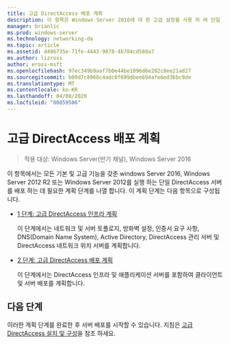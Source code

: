 ```yaml
---
title: 고급 DirectAccess 배포 계획
description: 이 항목은 Windows Server 2016에 대 한 고급 설정을 사용 하 여 단일 DirectAccess 서버 배포 가이드의 일부입니다.
manager: brianlic
ms.prod: windows-server
ms.technology: networking-da
ms.topic: article
ms.assetid: d486735e-71fe-4443-9878-4b784cd588a7
ms.author: lizross
author: eross-msft
ms.openlocfilehash: 97ec349b9aaf7b0e44be1096d6e202c8ee21ad27
ms.sourcegitcommit: b00d7c8968c4adc8f699dbee694afe6ed36bc9de
ms.translationtype: MT
ms.contentlocale: ko-KR
ms.lasthandoff: 04/08/2020
ms.locfileid: "80859506"
---
```

# <a name="plan-an-advanced-directaccess-deployment"></a>고급 DirectAccess 배포 계획

>적용 대상: Windows Server(반기 채널), Windows Server 2016

이 항목에서는 모든 기본 및 고급 기능을 갖춘 windows Server 2016, Windows Server 2012 R2 또는 Windows Server 2012를 실행 하는 단일 DirectAccess 서버를 배포 하는 데 필요한 계획 단계를 나열 합니다. 이 계획 단계는 다음 항목으로 구성됩니다.  
  
-   [1 단계: 고급 DirectAccess 인프라 계획](da-adv-plan-s1-infrastructure.md)  
  
    이 단계에서는 네트워크 및 서버 토폴로지, 방화벽 설정, 인증서 요구 사항, DNS(Domain Name System), Active Directory, DirectAccess 관리 서버 및 DirectAccess 네트워크 위치 서버를 계획합니다.  
  
-   [2 단계: 고급 DirectAccess 배포 계획](da-adv-plan-s2-deployments.md)  
  
    이 단계에서는 DirectAccess 인프라 및 애플리케이션 서버를 포함하여 클라이언트 및 서버 배포를 계획합니다.  
  
## <a name="next-step"></a>다음 단계  
이러한 계획 단계를 완료한 후 서버 배포를 시작할 수 있습니다. 지침은 [고급 DirectAccess 설치 및 구성](Install-and-Configure-Advanced-DirectAccess.md)을 참조 하세요.  
  


